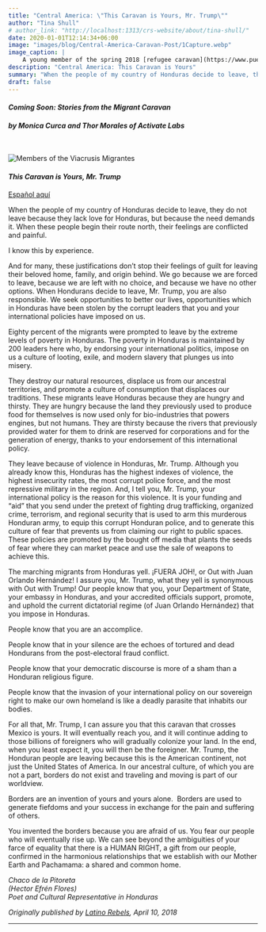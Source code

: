 ```yaml
---
title: "Central America: \"This Caravan is Yours, Mr. Trump\""
author: "Tina Shull"
# author_link: "http://localhost:1313/crs-website/about/tina-shull/"
date: 2020-01-01T12:14:34+06:00
image: "images/blog/Central-America-Caravan-Post/1Capture.webp"
image_caption: |
    A young member of the spring 2018 [refugee caravan](https://www.pueblosinfronteras.org/viacrucis.html) waves a Honduran flag atop the US-Mexico border wall in Playas Tijuana. Photo Credit: [Tina Shull](https://climate-refugee-stories.github.io/crs-website/about/tina-shull)
description: "Central America: This Caravan is Yours"
summary: "When the people of my country of Honduras decide to leave, they do not leave because they lack love for Honduras, but because the need demands it."
draft: false
---
```


<!-- TO-DO: Center -->
#### ***Coming Soon: Stories from the Migrant Caravan***   
#### ***by Monica Curca and Thor Morales of Activate Labs***
&nbsp;

![Members of the Viacrusis Migrantes](../../images/blog/Central-America-Caravan-Post/2Capture.webp#caption "Members of the Viacrusis Migrantes en la luche (\"Migrants in Struggle\" Refugee Caravan) in Mexico in April 2018. Photo Credit: [Pueblo sin Fronteras](http://www.pueblosinfronteras.org/)")
&nbsp;
#### ***This Caravan is Yours, Mr. Trump***  
[Español aquí](http://www.latinorebels.com/2018/04/10/caravanisyours/)  


When the people of my country of Honduras decide to leave, they do not leave because they lack love for Honduras, but because the need demands it.  When these people begin their route north, their feelings are conflicted and painful.

I know this by experience.

And for many, these justifications don’t stop their feelings of guilt for leaving their beloved home, family, and origin behind.  We go because we are forced to leave, because we are left with no choice, and because we have no other options.  When Hondurans decide to leave, Mr. Trump, you are also responsible.  We seek opportunities to better our lives, opportunities which in Honduras have been stolen by the corrupt leaders that you and your international policies have imposed on us.

Eighty percent of the migrants were prompted to leave by the extreme levels of poverty in Honduras.  The poverty in Honduras is maintained by 200 leaders here who, by endorsing your international politics, impose on us a culture of looting, exile, and modern slavery that plunges us into misery. 

They destroy our natural resources, displace us from our ancestral territories, and promote a culture of consumption that displaces our traditions.  These migrants leave Honduras because they are hungry and thirsty.  They are hungry because the land they previously used to produce food for themselves is now used only for bio-industries that powers engines, but not humans.  They are thirsty because the rivers that previously provided water for them to drink are reserved for corporations and for the generation of energy, thanks to your endorsement of this international policy.

They leave because of violence in Honduras, Mr. Trump.  Although you already know this, Honduras has the highest indexes of violence, the highest insecurity rates, the most corrupt police force, and the most repressive military in the region.  And, I tell you, Mr. Trump, your international policy is the reason for this violence.  It is your funding and “aid” that you send under the pretext of fighting drug trafficking, organized crime, terrorism, and regional security that is used to arm this murderous Honduran army, to equip this corrupt Honduran police, and to generate this culture of fear that prevents us from claiming our right to public spaces.  These policies are promoted by the bought off media that plants the seeds of fear where they can market peace and use the sale of weapons to achieve this.

The marching migrants from Honduras yell.  ¡FUERA JOH!, or Out with Juan Orlando Hernández!  I assure you, Mr. Trump, what they yell is synonymous with Out with Trump!  Our people know that you, your Department of State, your embassy in Honduras, and your accredited officials support, promote, and uphold the current dictatorial regime (of Juan Orlando Hernández) that you impose in Honduras.

People know that you are an accomplice.

People know that in your silence are the echoes of tortured and dead Hondurans from the post-electoral fraud conflict.

People know that your democratic discourse is more of a sham than a Honduran religious figure.

People know that the invasion of your international policy on our sovereign right to make our own homeland is like a deadly parasite that inhabits our bodies.

For all that, Mr. Trump, I can assure you that this caravan that crosses Mexico is yours.  It will eventually reach you, and it will continue adding to those billions of foreigners who will gradually colonize your land.  In the end, when you least expect it, you will then be the foreigner.  Mr. Trump, the Honduran people are leaving because this is the American continent, not just the United States of America.  In our ancestral culture, of which you are not a part, borders do not exist and traveling and moving is part of our worldview.

Borders are an invention of yours and yours alone.
​
Borders are used to generate fiefdoms and your success in exchange for the pain and suffering of others.

You invented the borders because you are afraid of us.  You fear our people who will eventually rise up.  We can see beyond the ambiguities of your farce of equality that there is a HUMAN RIGHT, a gift from our people, confirmed in the harmonious relationships that we establish with our Mother Earth and Pachamama: a shared and common home.  

*Chaco de la Pitoreta*  
*(Hector Efrén Flores)*  
*Poet and Cultural Representative in Honduras*  

*Originally published by [Latino Rebels](http://www.latinorebels.com/2018/04/10/caravanisyours/), April 10, 2018*

---
